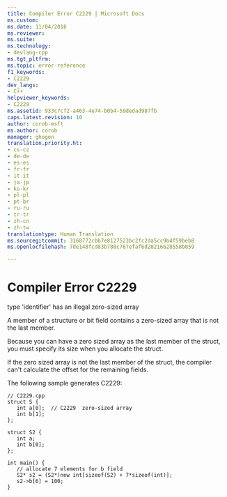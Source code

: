 ```yaml
---
title: Compiler Error C2229 | Microsoft Docs
ms.custom: 
ms.date: 11/04/2016
ms.reviewer: 
ms.suite: 
ms.technology:
- devlang-cpp
ms.tgt_pltfrm: 
ms.topic: error-reference
f1_keywords:
- C2229
dev_langs:
- C++
helpviewer_keywords:
- C2229
ms.assetid: 933c7cf2-a463-4e74-b0b4-59dedad987fb
caps.latest.revision: 10
author: corob-msft
ms.author: corob
manager: ghogen
translation.priority.ht:
- cs-cz
- de-de
- es-es
- fr-fr
- it-it
- ja-jp
- ko-kr
- pl-pl
- pt-br
- ru-ru
- tr-tr
- zh-cn
- zh-tw
translationtype: Human Translation
ms.sourcegitcommit: 3168772cbb7e8127523bc2fc2da5cc9b4f59beb8
ms.openlocfilehash: 7de148fcd83b780c767efaf6d28216628558b059

---
```

# Compiler Error C2229
type 'identifier' has an illegal zero-sized array  
  
 A member of a structure or bit field contains a zero-sized array that is not the last member.  
  
 Because you can have a zero sized array as the last member of the struct, you must specify its size when you allocate the struct.  
  
 If the zero sized array is not the last member of the struct, the compiler can't calculate the offset for the remaining fields.  
  
 The following sample generates C2229:  
  
```  
// C2229.cpp  
struct S {  
   int a[0];  // C2229  zero-sized array  
   int b[1];  
};  
  
struct S2 {  
   int a;  
   int b[0];  
};  
  
int main() {  
   // allocate 7 elements for b field  
   S2* s2 = (S2*)new int[sizeof(S2) + 7*sizeof(int)];  
   s2->b[6] = 100;  
}  
```


<!--HONumber=Jan17_HO2-->


